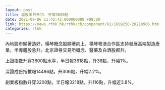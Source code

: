 ```yaml
---
layout: post
title: 滬股半日升1%　升穿3600點
date: 2021-09-06 11:42:42.000000000 +08:00
link: https://news.rthk.hk/rthk/ch/component/k2/1609250-20210906.htm
categories: rthk
---
```


內地股市顯著造好，橫琴概念股顯著向上，橫琴粵澳合作區支持發展高端製造產業，半導體股急升。北京證券交易所概念、醫藥及白酒股都升。

上證指數升穿3600點水平，半日報3618點，升36點，升幅1%。

深證成份指數報14486點，升306點，升幅2.2%。

創業板指數升穿3200點，半日報3218點，升116點，升幅近3.8%。
